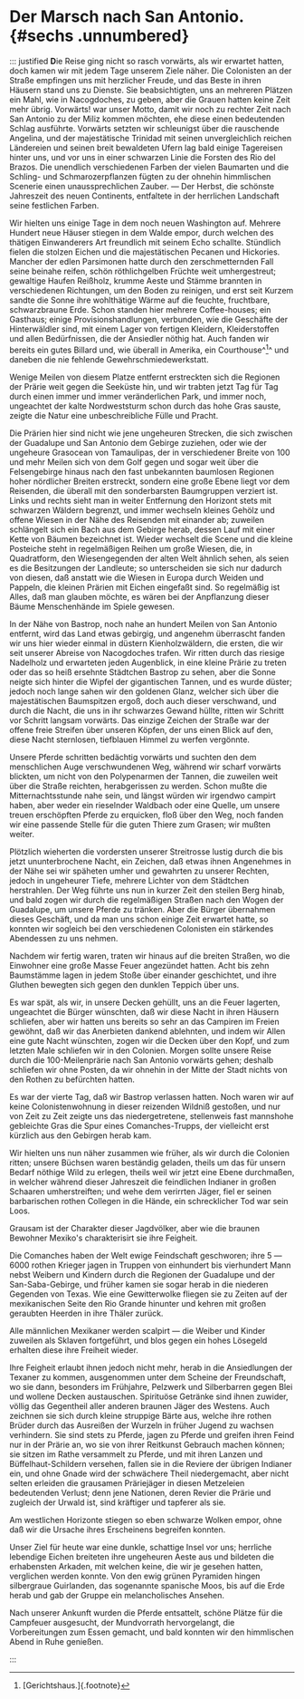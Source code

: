 # Der Marsch nach San Antonio. {#sechs .unnumbered}

::: justified
**D**ie Reise ging nicht so rasch vorwärts, als wir erwartet hatten, doch kamen wir
mit jedem Tage unserem Ziele näher. Die Colonisten an der Straße empfingen uns
mit herzlicher Freude, und das Beste in ihren Häusern stand uns zu Dienste. Sie
beabsichtigten, uns an mehreren Plätzen ein Mahl, wie in Nacogdoches, zu geben,
aber die Grauen hatten keine Zeit mehr übrig. Vorwärts! war unser Motto, damit
wir noch zu rechter Zeit nach San Antonio zu der Miliz kommen möchten, ehe diese
einen bedeutenden Schlag ausführte. Vorwärts setzten wir schleunigst über die
rauschende Angelina, und der majestätische Trinidad mit seinen unvergleichlich
reichen Ländereien und seinen breit bewaldeten Ufern lag bald einige Tagereisen
hinter uns, und vor uns in einer schwarzen Linie die Forsten des Rio del Brazos.
Die unendlich verschiedenen Farben der vielen Baumarten und die Schling- und
Schmarozerpflanzen fügten zu der ohnehin himmlischen Scenerie einen
unaussprechlichen Zauber. — Der Herbst, die schönste Jahreszeit des neuen
Continents, entfaltete in der herrlichen Landschaft seine festlichen Farben.

Wir hielten uns einige Tage in dem noch neuen Washington auf. Mehrere Hundert
neue Häuser stiegen in dem Walde empor, durch welchen des thätigen Einwanderers
Art freundlich mit seinem Echo schallte. Stündlich fielen die stolzen Eichen und
die majestätischen Pecanen und Hickories. Mancher der edlen Parsimonen hatte
durch den zerschmetternden Fall seine beinahe reifen, schön röthlichgelben
Früchte weit umhergestreut; gewaltige Haufen Reißholz, krumme Aeste und Stämme
brannten in verschiedenen Richtungen, um den Boden zu reinigen, und erst seit
Kurzem sandte die Sonne ihre wohlthätige Wärme auf die feuchte, fruchtbare,
schwarzbraune Erde. Schon standen hier mehrere Coffee-houses; ein Gasthaus;
einige Provisionshandlungen, verbunden, wie die Geschäfte der Hinterwäldler
sind, mit einem Lager von fertigen Kleidern, Kleiderstoffen und allen
Bedürfnissen, die der Ansiedler nöthig hat. Auch fanden wir bereits ein gutes
Billard und, wie überall in Amerika, ein Courthouse^[^0600]^ und daneben die nie
fehlende Gewehrschmiedewerkstatt.

Wenige Meilen von diesem Platze entfernt erstreckten sich die Regionen der
Prärie weit gegen die Seeküste hin, und wir trabten jetzt Tag für Tag durch
einen immer und immer veränderlichen Park, und immer noch, ungeachtet der kalte
Nordweststurm schon durch das hohe Gras sauste, zeigte die Natur eine
unbeschreibliche Fülle und Pracht.

Die Prärien hier sind nicht wie jene ungeheuren Strecken, die sich zwischen der
Guadalupe und San Antonio dem Gebirge zuziehen, oder wie der ungeheure Grasocean
von Tamaulipas, der in verschiedener Breite von 100 und mehr Meilen sich von dem
Golf gegen und sogar weit über die Felsengebirge hinaus nach den fast
unbekannten baumlosen Regionen hoher nördlicher Breiten erstreckt, sondern eine
große Ebene liegt vor dem Reisenden, die überall mit den sonderbarsten
Baumgruppen verziert ist. Links und rechts sieht man in weiter Entfernung den
Horizont stets mit schwarzen Wäldern begrenzt, und immer wechseln kleines Gehölz
und offene Wiesen in der Nähe des Reisenden mit einander ab; zuweilen schlängelt
sich ein Bach aus dem Gebirge herab, dessen Lauf mit einer Kette von Bäumen
bezeichnet ist. Wieder wechselt die Scene und die kleine Posteiche steht in
regelmäßigen Reihen um große Wiesen, die, in Quadratform, den Wiesengegenden der
alten Welt ähnlich sehen, als seien es die Besitzungen der Landleute; so
unterscheiden sie sich nur dadurch von diesen, daß anstatt wie die Wiesen in
Europa durch Weiden und Pappeln, die kleinen Prärien mit Eichen eingefaßt sind.
So regelmäßig ist Alles, daß man glauben möchte, es wären bei der Anpflanzung
dieser Bäume Menschenhände im Spiele gewesen.

In der Nähe von Bastrop, noch nahe an hundert Meilen von San Antonio entfernt,
wird das Land etwas gebirgig, und angenehm überrascht fanden wir uns hier wieder
einmal in düstern Kienholzwäldern, die ersten, die wir seit unserer Abreise von
Nacogdoches trafen. Wir ritten durch das riesige Nadelholz und erwarteten jeden
Augenblick, in eine kleine Prärie zu treten oder das so heiß ersehnte Städtchen
Bastrop zu sehen, aber die Sonne neigte sich hinter die Wipfel der gigantischen
Tannen, und es wurde düster; jedoch noch lange sahen wir den goldenen Glanz,
welcher sich über die majestätischen Baumspitzen ergoß, doch auch dieser
verschwand, und durch die Nacht, die uns in ihr schwarzes Gewand hüllte, ritten
wir Schritt vor Schritt langsam vorwärts. Das einzige Zeichen der Straße war der
offene freie Streifen über unseren Köpfen, der uns einen Blick auf den, diese
Nacht sternlosen, tiefblauen Himmel zu werfen vergönnte.

Unsere Pferde schritten bedächtig vorwärts und suchten den dem menschlichen Auge
verschwundenen Weg, während wir scharf vorwärts blickten, um nicht von den
Polypenarmen der Tannen, die zuweilen weit über die Straße reichten,
herabgerissen zu werden. Schon mußte die Mitternachtsstunde nahe sein, und
längst würden wir irgendwo campirt haben, aber weder ein rieselnder Waldbach
oder eine Quelle, um unsere treuen erschöpften Pferde zu erquicken, floß über
den Weg, noch fanden wir eine passende Stelle für die guten Thiere zum Grasen;
wir mußten weiter.

Plötzlich wieherten die vordersten unserer Streitrosse lustig durch die bis
jetzt ununterbrochene Nacht, ein Zeichen, daß etwas ihnen Angenehmes in der Nähe
sei wir späheten umher und gewahrten zu unserer Rechten, jedoch in ungeheurer
Tiefe, mehrere Lichter von dem Städtchen herstrahlen. Der Weg führte uns nun in
kurzer Zeit den steilen Berg hinab, und bald zogen wir durch die regelmäßigen
Straßen nach den Wogen der Guadalupe, um unsere Pferde zu tränken. Aber die
Bürger übernahmen dieses Geschäft, und da man uns schon einige Zeit erwartet
hatte, so konnten wir sogleich bei den verschiedenen Colonisten ein stärkendes
Abendessen zu uns nehmen.

Nachdem wir fertig waren, traten wir hinaus auf die breiten Straßen, wo die
Einwohner eine große Masse Feuer angezündet hatten. Acht bis zehn Baumstämme
lagen in jedem Stoße über einander geschichtet, und ihre Gluthen bewegten sich
gegen den dunklen Teppich über uns.

Es war spät, als wir, in unsere Decken gehüllt, uns an die Feuer lagerten,
ungeachtet die Bürger wünschten, daß wir diese Nacht in ihren Häusern schliefen,
aber wir hatten uns bereits so sehr an das Campiren im Freien gewöhnt, daß wir
das Anerbieten dankend ablehnten, und indem wir Allen eine gute Nacht wünschten,
zogen wir die Decken über den Kopf, und zum letzten Male schliefen wir in den
Colonien. Morgen sollte unsere Reise durch die 100-Meilenprärie nach San Antonio
vorwärts gehen; deshalb schliefen wir ohne Posten, da wir ohnehin in der Mitte
der Stadt nichts von den Rothen zu befürchten hatten.

Es war der vierte Tag, daß wir Bastrop verlassen hatten. Noch waren wir auf
keine Colonistenwohnung in dieser reizenden Wildniß gestoßen, und nur von Zeit
zu Zeit zeigte uns das niedergetretene, stellenweis fast mannshohe gebleichte
Gras die Spur eines Comanches-Trupps, der vielleicht erst kürzlich aus den
Gebirgen herab kam.

Wir hielten uns nun näher zusammen wie früher, als wir durch die Colonien
ritten; unsere Büchsen waren beständig geladen, theils um das für unsern Bedarf
nöthige Wild zu erlegen, theils weil wir jetzt eine Ebene durchmaßen, in welcher
während dieser Jahreszeit die feindlichen Indianer in großen Schaaren
umherstreiften; und wehe dem verirrten Jäger, fiel er seinen barbarischen rothen
Collegen in die Hände, ein schrecklicher Tod war sein Loos.

Grausam ist der Charakter dieser Jagdvölker, aber wie die braunen Bewohner
Mexiko's charakterisirt sie ihre Feigheit.

Die Comanches haben der Welt ewige Feindschaft geschworen; ihre 5 —6000 rothen
Krieger jagen in Truppen von einhundert bis vierhundert Mann nebst Weibern und
Kindern durch die Regionen der Guadalupe und der San-Saba-Gebirge, und früher
kamen sie sogar herab in die niederen Gegenden von Texas. Wie eine Gewitterwolke
fliegen sie zu Zeiten auf der mexikanischen Seite den Rio Grande hinunter und
kehren mit großen geraubten Heerden in ihre Thäler zurück.

Alle männlichen Mexikaner werden scalpirt — die Weiber und Kinder zuweilen als
Sklaven fortgeführt, und blos gegen ein hohes Lösegeld erhalten diese ihre
Freiheit wieder.

Ihre Feigheit erlaubt ihnen jedoch nicht mehr, herab in die Ansiedlungen der
Texaner zu kommen, ausgenommen unter dem Scheine der Freundschaft, wo sie dann,
besonders im Frühjahre, Pelzwerk und Silberbarren gegen Blei und wollene Decken
austauschen. Spirituöse Getränke sind ihnen zuwider, völlig das Gegentheil aller
anderen braunen Jäger des Westens. Auch zeichnen sie sich durch kleine struppige
Bärte aus, welche ihre rothen Brüder durch das Ausreißen der Wurzeln in früher
Jugend zu wachsen verhindern. Sie sind stets zu Pferde, jagen zu Pferde und
greifen ihren Feind nur in der Prärie an, wo sie von ihrer Reitkunst Gebrauch
machen können; sie sitzen im Rathe versammelt zu Pferde, und mit ihren Lanzen
und Büffelhaut-Schildern versehen, fallen sie in die Reviere der übrigen
Indianer ein, und ohne Gnade wird der schwächere Theil niedergemacht, aber nicht
selten erleiden die grausamen Präriejäger in diesen Metzeleien bedeutenden
Verlust; denn jene Nationen, deren Revier die Prärie und zugleich der Urwald
ist, sind kräftiger und tapferer als sie.

Am westlichen Horizonte stiegen so eben schwarze Wolken empor, ohne daß wir die
Ursache ihres Erscheinens begreifen konnten.

Unser Ziel für heute war eine dunkle, schattige Insel vor uns; herrliche
lebendige Eichen breiteten ihre ungeheuren Aeste aus und bildeten die
erhabensten Arkaden, mit welchen keine, die wir je gesehen hatten, verglichen
werden konnte. Von den ewig grünen Pyramiden hingen silbergraue Guirlanden, das
sogenannte spanische Moos, bis auf die Erde herab und gab der Gruppe ein
melancholisches Ansehen.

Nach unserer Ankunft wurden die Pferde entsattelt, schöne Plätze für die
Campfeuer ausgesucht, der Mundvorrath hervorgelangt, die Vorbereitungen zum
Essen gemacht, und bald konnten wir den himmlischen Abend in Ruhe genießen.

:::



[^0600]: [Gerichtshaus.]{.footnote}
